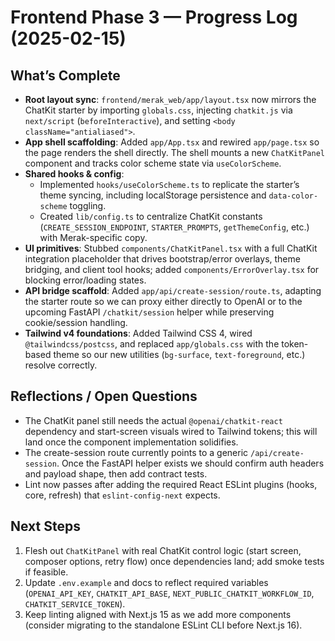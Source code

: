 # Frontend Phase 3 — Progress Log (2025-02-15)

## What’s Complete
- **Root layout sync**: `frontend/merak_web/app/layout.tsx` now mirrors the ChatKit starter by importing `globals.css`, injecting `chatkit.js` via `next/script` (`beforeInteractive`), and setting `<body className="antialiased">`.
- **App shell scaffolding**: Added `app/App.tsx` and rewired `app/page.tsx` so the page renders the shell directly. The shell mounts a new `ChatKitPanel` component and tracks color scheme state via `useColorScheme`.
- **Shared hooks & config**:
  - Implemented `hooks/useColorScheme.ts` to replicate the starter’s theme syncing, including localStorage persistence and `data-color-scheme` toggling.
  - Created `lib/config.ts` to centralize ChatKit constants (`CREATE_SESSION_ENDPOINT`, `STARTER_PROMPTS`, `getThemeConfig`, etc.) with Merak-specific copy.
- **UI primitives**: Stubbed `components/ChatKitPanel.tsx` with a full ChatKit integration placeholder that drives bootstrap/error overlays, theme bridging, and client tool hooks; added `components/ErrorOverlay.tsx` for blocking error/loading states.
- **API bridge scaffold**: Added `app/api/create-session/route.ts`, adapting the starter route so we can proxy either directly to OpenAI or to the upcoming FastAPI `/chatkit/session` helper while preserving cookie/session handling.
- **Tailwind v4 foundations**: Added Tailwind CSS 4, wired `@tailwindcss/postcss`, and replaced `app/globals.css` with the token-based theme so our new utilities (`bg-surface`, `text-foreground`, etc.) resolve correctly.

## Reflections / Open Questions
- The ChatKit panel still needs the actual `@openai/chatkit-react` dependency and start-screen visuals wired to Tailwind tokens; this will land once the component implementation solidifies.
- The create-session route currently points to a generic `/api/create-session`. Once the FastAPI helper exists we should confirm auth headers and payload shape, then add contract tests.
- Lint now passes after adding the required React ESLint plugins (hooks, core, refresh) that `eslint-config-next` expects.

## Next Steps
1. Flesh out `ChatKitPanel` with real ChatKit control logic (start screen, composer options, retry flow) once dependencies land; add smoke tests if feasible.
2. Update `.env.example` and docs to reflect required variables (`OPENAI_API_KEY`, `CHATKIT_API_BASE`, `NEXT_PUBLIC_CHATKIT_WORKFLOW_ID`, `CHATKIT_SERVICE_TOKEN`).
3. Keep linting aligned with Next.js 15 as we add more components (consider migrating to the standalone ESLint CLI before Next.js 16).
